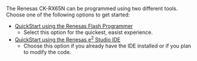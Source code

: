 The Renesas CK-RX65N can be programmed using two different tools.  
Choose one of the following options to get started:

* [QuickStart using the Renesas Flash Programmer](QUICKSTART_FLASH.md)
  * Select this option for the quickest, easist experience.
* [QuickStart using the Renesas e<sup>2</sup> Studio IDE](QUICKSTART_IDE.md)
  * Choose this option if you already have the IDE installed or if you plan to modify the code.
